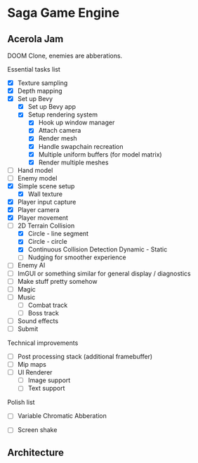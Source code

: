 # Saga Game Engine

## Acerola Jam

DOOM Clone, enemies are abberations.

Essential tasks list
- [x] Texture sampling
- [x] Depth mapping
- [x] Set up Bevy
    - [x] Set up Bevy app
    - [x] Setup rendering system
        - [x] Hook up window manager
        - [x] Attach camera
        - [x] Render mesh
        - [x] Handle swapchain recreation
        - [x] Multiple uniform buffers (for model matrix)
        - [x] Render multiple meshes
- [ ] Hand model
- [ ] Enemy model
- [x] Simple scene setup
    - [x] Wall texture
- [x] Player input capture
- [x] Player camera
- [x] Player movement
- [ ] 2D Terrain Collision
    - [x] Circle - line segment
    - [x] Circle - circle
    - [x] Continuous Collision Detection Dynamic - Static
    - [ ] Nudging for smoother experience
- [ ] Enemy AI
- [ ] ImGUI or something similar for general display / diagnostics
- [ ] Make stuff pretty somehow
- [ ] Magic
- [ ] Music
    - [ ] Combat track
    - [ ] Boss track
- [ ] Sound effects
- [ ] Submit

Technical improvements
- [ ] Post processing stack (additional framebuffer)
- [ ] Mip maps
- [ ] UI Renderer
    - [ ] Image support
    - [ ] Text support

Polish list
- [ ] Variable Chromatic Abberation
- [ ] Screen shake


## Architecture


